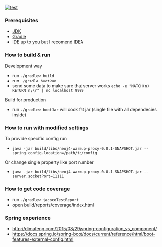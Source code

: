 [![test](https://github.com/pho-incubator/neo4j-warmup-proxy/actions/workflows/test.yml/badge.svg)](https://github.com/pho-incubator/neo4j-warmup-proxy/actions/workflows/test.yml)

### Prerequisites

 - [JDK](http://www.oracle.com/technetwork/java/javase/downloads/jdk8-downloads-2133151.html)
 - [Gradle](https://gradle.org/install/)
 - IDE up to you but I recomend [IDEA](https://www.jetbrains.com/idea/download/)

### How to build & run

Development way

 - run `./gradlew build`
 - run `./gradle bootRun`
 - send some data to make sure that server works `echo -e "MATCH(n) RETURN n;\r" | nc localhost 9999`

Build for production

 - run `./gradlew bootJar` will cook fat jar (single file with all dependecies inside)

### How to run with modified settings

To provide specific config run

 - `java -jar build/libs/neoj4-warmup-proxy-0.0.1-SNAPSHOT.jar --spring.config.location=/path/to/config`

Or change single property like port number

 - `java -jar build/libs/neoj4-warmup-proxy-0.0.1-SNAPSHOT.jar --server.socketPort=11111`

### How to get code coverage

 - run `./gradlew jacocoTestReport`
 - open build/reports/coverage/index.html

### Spring experience
 - http://dimafeng.com/2015/08/29/spring-configuration_vs_component/
 - https://docs.spring.io/spring-boot/docs/current/reference/html/boot-features-external-config.html
